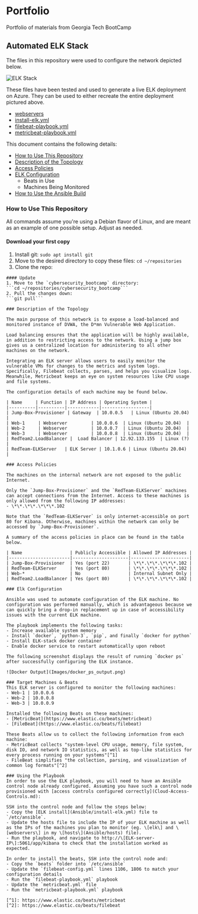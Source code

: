 # Portfolio
Portfolio of materials from Georgia Tech BootCamp
## Automated ELK Stack

The files in this repository were used to configure the network depicted below.

![ELK Stack](Images/ELKStack-Azure-Cloud.png)

These files have been tested and used to generate a live ELK deployment on Azure. They can be used to either recreate the entire deployment pictured above. 

- [webservers](Ansible/webservers.yml)
- [install-elk.yml](Ansible/install-elk.yml)
- [filebeat-playbook.yml](Ansible/beats/filebeat-playbook.yml)
- [metricbeat-playbook.yml](Ansible/beats/metricbeat-playbook.yml)

This document contains the following details:
- [How to Use This Repository](#how-to-use-this-repository)
- [Description of the Topology](#description-of-the-topology)
- [Access Policies](#access-policies)
- [ELK Configuration](#elk-configuration)
  - Beats in Use
  - Machines Being Monitored
- [How to Use the Ansible Build](#using-the-playbook)

### How to Use This Repository

All commands assume you're using a Debian flavor of Linux, and are meant as an example of one possible setup. Adjust as needed.

#### Download your first copy
1. Install git:
```sudo apt install git```
2. Move to the desired directory to copy these files:
```cd ~/repositories```
3. Clone the repo:
```git clone !!!!!!!!INSERT GITHUB LINK HERE!!!!!!!!
#### Update 
1. Move to the `cybersecurity_bootcamp` directory:
```cd ~/repositories/cybersecurity_bootcamp```
2. Pull the changes down:
```git pull```

### Description of the Topology

The main purpose of this network is to expose a load-balanced and monitored instance of DVWA, the D*mn Vulnerable Web Application.

Load balancing ensures that the application will be highly available, in addition to restricting access to the network. Using a jump box gives us a centralized location for administering to all other machines on the network.

Integrating an ELK server allows users to easily monitor the vulnerable VMs for changes to the metrics and system logs. Specifically, Filebeat collects, parses, and helps you visualize logs. Meanwhile, Metricbeat keeps an eye on system resources like CPU usage and file systems. 

The configuration details of each machine may be found below.

| Name     | Function | IP Address | Operating System |
|----------|----------|------------|------------------|
| Jump-Box-Provisioner | Gateway  | 10.0.0.5   | Linux (Ubuntu 20.04)  |
| Web-1     | Webserver         | 10.0.0.6  | Linux (Ubuntu 20.04)  |
| Web-2     | Webserver         | 10.0.0.7  | Linux (Ubuntu 20.04)  |
| Web-3     | Webserver         | 10.0.0.8  | Linux (Ubuntu 20.04)  |
| RedTeam2.LoadBalancer |  Load Balancer | 12.92.133.155  | Linux (?) |
| RedTeam-ELKServer   | ELK Server | 10.1.0.6 | Linux (Ubuntu 20.04)  |

### Access Policies

The machines on the internal network are not exposed to the public Internet. 

Only the `Jump-Box-Provisioner` and the `RedTeam-ELKServer` machines can accept connections from the Internet. Access to these machines is only allowed from the following IP addresses:
- \*\*.\*\*.\*\*\*.102 

Note that the `RedTeam-ELKServer` is only internet-accessible on port 80 for Kibana. Otherwise, machines within the network can only be accessed by `Jump-Box-Provisioner`. 

A summary of the access policies in place can be found in the table below.

| Name                  | Publicly Accessible | Allowed IP Addresses |
|-----------------------|---------------------|----------------------|
| Jump-Box-Provisioner  | Yes (port 22)       | \*\*.\*\*.\*\*\*.102 |
| RedTeam-ELKServer     | Yes (port 80)       | \*\*.\*\*.\*\*\*.102 |
| Web-*                 | No                  | Internal Subnet Only |
| RedTeam2.LoadBalancer | Yes (port 80)       | \*\*.\*\*.\*\*\*.102 |

### Elk Configuration

Ansible was used to automate configuration of the ELK machine. No configuration was performed manually, which is advantageous because we can quickly bring a drop-in replacement up in case of accessibility issues with the current ELK machine. 

The playbook implements the following tasks:
- Increase available system memory
- Install `docker`, `python-3`, `pip`, and finally `docker for python`
- Install ELK-stack docker container
- Enable docker service to restart automatically upon reboot

The following screenshot displays the result of running `docker ps` after successfully configuring the ELK instance.

![Docker Output](Images/docker_ps_output.png)

### Target Machines & Beats
This ELK server is configured to monitor the following machines:
- Web-1 | 10.0.0.6 
- Web-2 | 10.0.0.8 
- Web-3 | 10.0.0.9

Installed the following Beats on these machines:
- [MetricBeat](https://www.elastic.co/beats/metricbeat)
- [FileBeat](https://www.elastic.co/beats/filebeat)

These Beats allow us to collect the following information from each machine:
- MetricBeat collects "system-level CPU usage, memory, file system, disk IO, and network IO statistics, as well as top-like statistics for every process running on your systems"[^1]
- FileBeat simplifies "the collection, parsing, and visualization of common log formats"[^2]

### Using the Playbook
In order to use the ELK playbook, you will need to have an Ansible control node already configured. Assuming you have such a control node provisioned with [access controls configured correctly](Cloud-Access-Controls.md): 

SSH into the control node and follow the steps below:
- Copy the [ELK install](Ansible/install-elk.yml) file to `/etc/ansible`.
- Update the hosts file to include the IP of your ELK machine as well as the IPs of the machines you plan to monitor (eg. \[elk\] and \[webservers\] in my \[hosts\](Ansible/hosts) file). 
- Run the playbook, and navigate to http://\[ELK-server-IP\]:5061/app/kibana to check that the installation worked as expected.

In order to install the beats, SSH into the control node and:
- Copy the `beats` folder into `/etc/ansible`
- Update the `filebeat-config.yml` lines 1106, 1806 to match your configuration details
- Run the `filebeat-playbook.yml` playbook
- Update the `metricbeat.yml` file
- Run the `metricbeat-playbook.yml` playbook

[^1]: https://www.elastic.co/beats/metricbeat
[^2]: https://www.elastic.co/beats/filebeat
